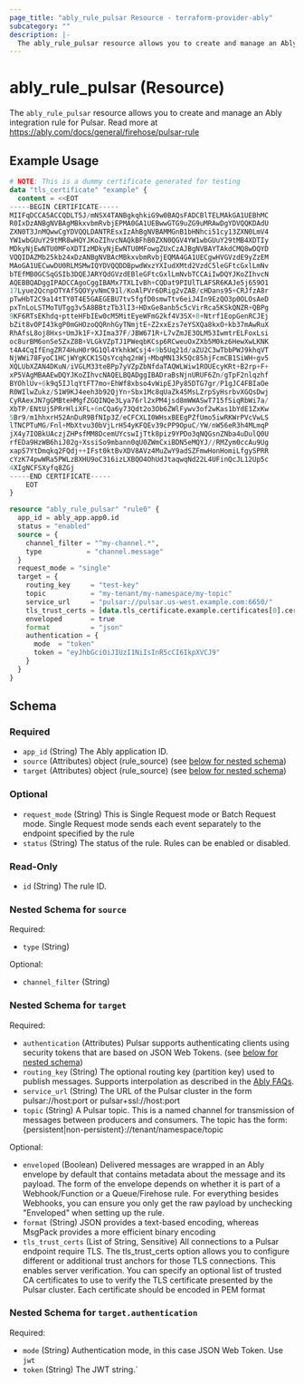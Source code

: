 ```yaml
---
page_title: "ably_rule_pulsar Resource - terraform-provider-ably"
subcategory: ""
description: |-
  The ably_rule_pulsar resource allows you to create and manage an Ably integration rule for Pulsar. Read more at https://ably.com/docs/general/firehose/pulsar-rule
---
```


# ably_rule_pulsar (Resource)

The `ably_rule_pulsar` resource allows you to create and manage an Ably integration rule for Pulsar. Read more at https://ably.com/docs/general/firehose/pulsar-rule


## Example Usage

```terraform
# NOTE: This is a dummy certificate generated for testing
data "tls_certificate" "example" {
  content = <<EOT
-----BEGIN CERTIFICATE-----
MIIFqDCCA5ACCQDLT5J/mNSX4TANBgkqhkiG9w0BAQsFADCBlTELMAkGA1UEBhMC
R0IxDzANBgNVBAgMBkxvbmRvbjEPMA0GA1UEBwwGTG9uZG9uMRAwDgYDVQQKDAdU
ZXN0T3JnMQwwCgYDVQQLDANTREsxIzAhBgNVBAMMGnB1bHNhci51cy13ZXN0LmV4
YW1wbGUuY29tMR8wHQYJKoZIhvcNAQkBFhB0ZXN0QGV4YW1wbGUuY29tMB4XDTIy
MDkyNjEwNTU0MFoXDTIzMDkyNjEwNTU0MFowgZUxCzAJBgNVBAYTAkdCMQ8wDQYD
VQQIDAZMb25kb24xDzANBgNVBAcMBkxvbmRvbjEQMA4GA1UECgwHVGVzdE9yZzEM
MAoGA1UECwwDU0RLMSMwIQYDVQQDDBpwdWxzYXIudXMtd2VzdC5leGFtcGxlLmNv
bTEfMB0GCSqGSIb3DQEJARYQdGVzdEBleGFtcGxlLmNvbTCCAiIwDQYJKoZIhvcN
AQEBBQADggIPADCCAgoCggIBAMx7TXLIvBh+CQDat9PIUlTLAFSR6KAJe5j659O1
17Lyue2QcnpOTYAf5QOYyvNmC91l/KoAlPVr6DRig2vZAB/cHDans95+CRJfzA8r
pTwHbT2C9a14tTY0T4E5GAEGEBU7tv5fgfD0smwTtv6eiJ4In9EzQO3p0OLOsAeD
pxTnLoLSTMoTUTgg3v5A8BBtzTb3lI3+HDxGe8anb5c5cVirRca5KSkQNZR+QBPg
9KF6RTsEKhdq+ptteHFbIEw0cM5MitEyeWFmG2kf4V3SX+8+Ntrf1EopGenRCJEj
bZit8vOPI43kgP0mGHOzoQQRnhGyTNmjtE+Z2xxEzs7eYSXQa8kxO+kb37mAwRuX
RhAfsL8oj8Hxs+UmJk1F+XJIma37F/JBW671R+L7vZmJE3OLM53IwmtrELFoxLsi
oc8urBM6onSe5ZxZ8B+VLGkVZpTJ1PWeqbKCsp6RCweuOxZXb5M0kz6HewXwLKNK
t4A4CqIfEngZR74HuH0r9G1Ql4YkhkWCsj4+9b5Uq21d/aZU2C3wTbbPWJ9khqVT
NjWWi78FyoC1HCjWYgKCK1SQsYcqhq2nWj+MbqMN13k5Qc85hjFcmCB1SiWH+gv5
XQLUbXZAN4DKuN/iVGLM33teBPp7yVZpZbNfdaTAQWLWiw1ROUEcyKRt+B2rp+F+
xP5VAgMBAAEwDQYJKoZIhvcNAQELBQADggIBADraBsNjnURUF6Zn/gTpF2nlqzhf
BYOhlUv+6k9q5IJlqYtFT7mo+EhWf8xbso4vWipEJPy85DTG7gr/P1gJC4FBIaOe
R0WIlwZukz/S1W9KJ4eeh3b92QjYn+Sbx1Mc8qUaZk45MsLZrpSyHsrbvXGQsDwj
CyRAexJN7gGMBteHMgfZGQINQe3Lya76rl2xPM4jsd8mWWASwT715fSiqRbWi7a/
XbTP/ENtUj5PRrHliXFL+6nCQa6y73Qdt2o3Ob6ZWlFywv3of2wKas1bYdE1ZxKw
5Br9/m1hhxrH52AnDuR9BfNIp3Z/eCFCXLI0WHsxBEEgPZfUmo5iwRKWrPVcVwLS
lTNCPTuMG/Fnl+MbXtvu30bVjLrH54yKFQEv39cPP9OpuC/YW/nW56eR3h4MLmqP
jX4y7IOBkUAczjZHPsfMM8DcemUYcswIjTtk8piz9YPDo3qNQGsnZNba4uDulQ0U
rfEDa9HzWB6hiJ02g+XssiSo9mbann0qU0ZWmCxiBDN5eMQYJ//RMZym0ccAu9Ug
xapS7YtDmqkq2FQdj++IFst0ktBvXDV8AVz4MuZwY9adSZFmwHonHomiLfgySPRR
cYzK74pwWRa5PWLzBXHU9oC316izLXBQO4OhUdJtaqwqNd22L4UFinQcJL12Up5c
4XIgNCFSXyfq8ZGj
-----END CERTIFICATE-----
	EOT
}

resource "ably_rule_pulsar" "rule0" {
  app_id = ably_app.app0.id
  status = "enabled"
  source = {
    channel_filter = "^my-channel.*",
    type           = "channel.message"
  }
  request_mode = "single"
  target = {
    routing_key     = "test-key"
    topic           = "my-tenant/my-namespace/my-topic"
    service_url     = "pulsar://pulsar.us-west.example.com:6650/"
    tls_trust_certs = [data.tls_certificate.example.certificates[0].cert_pem]
    enveloped       = true
    format          = "json"
    authentication = {
      mode  = "token"
      token = "eyJhbGciOiJIUzI1NiIsInR5cCI6IkpXVCJ9"
    }
  }
}
```

<!-- schema generated by tfplugindocs -->
## Schema

### Required

- `app_id` (String) The Ably application ID.
- `source` (Attributes) object (rule_source) (see [below for nested schema](#nestedatt--source))
- `target` (Attributes) object (rule_source) (see [below for nested schema](#nestedatt--target))

### Optional

- `request_mode` (String) This is Single Request mode or Batch Request mode. Single Request mode sends each event separately to the endpoint specified by the rule
- `status` (String) The status of the rule. Rules can be enabled or disabled.

### Read-Only

- `id` (String) The rule ID.

<a id="nestedatt--source"></a>
### Nested Schema for `source`

Required:

- `type` (String)

Optional:

- `channel_filter` (String)


<a id="nestedatt--target"></a>
### Nested Schema for `target`

Required:

- `authentication` (Attributes) Pulsar supports authenticating clients using security tokens that are based on JSON Web Tokens. (see [below for nested schema](#nestedatt--target--authentication))
- `routing_key` (String) The optional routing key (partition key) used to publish messages. Supports interpolation as described in the [Ably FAQs](https://faqs.ably.com/what-is-the-format-of-the-routingkey-for-an-amqp-or-kinesis-reactor-rule).
- `service_url` (String) The URL of the Pulsar cluster in the form pulsar://host:port or pulsar+ssl://host:port
- `topic` (String) A Pulsar topic. This is a named channel for transmission of messages between producers and consumers. The topic has the form: {persistent|non-persistent}://tenant/namespace/topic

Optional:

- `enveloped` (Boolean) Delivered messages are wrapped in an Ably envelope by default that contains metadata about the message and its payload. The form of the envelope depends on whether it is part of a Webhook/Function or a Queue/Firehose rule. For everything besides Webhooks, you can ensure you only get the raw payload by unchecking "Enveloped" when setting up the rule.
- `format` (String) JSON provides a text-based encoding, whereas MsgPack provides a more efficient binary encoding
- `tls_trust_certs` (List of String, Sensitive) All connections to a Pulsar endpoint require TLS. The tls_trust_certs option allows you to configure different or additional trust anchors for those TLS connections. This enables server verification. You can specify an optional list of trusted CA certificates to use to verify the TLS certificate presented by the Pulsar cluster. Each certificate should be encoded in PEM format

<a id="nestedatt--target--authentication"></a>
### Nested Schema for `target.authentication`

Required:

- `mode` (String) Authentication mode, in this case JSON Web Token. Use `jwt`
- `token` (String) The JWT string.`